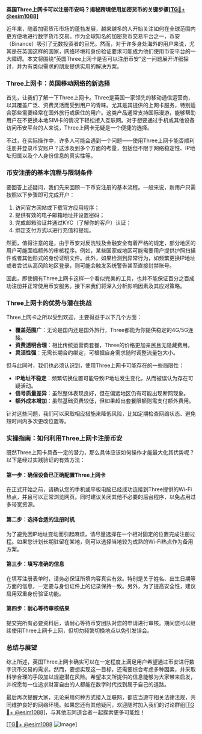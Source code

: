**英国Three上网卡可以注册币安吗？揭秘跨境使用加密货币的关键步骤[[TG💪+ @esim1088](https://t.me/s/esim1088)]**

近年来，随着加密货币市场的蓬勃发展，越来越多的人开始关注如何在全球范围内更方便地进行数字货币交易。作为全球知名的加密货币交易平台之一，币安（Binance）吸引了无数投资者的目光。然而，对于许多身处海外的用户来说，尤其是在英国这样的国家，网络环境和身份验证要求可能成为他们使用币安平台的一大障碍。本文将围绕“英国Three上网卡是否可以注册币安”这一问题展开详细探讨，并为有类似需求的朋友提供实用的解决方案。

### Three上网卡：英国移动网络的新选择

首先，让我们了解一下Three上网卡。Three是英国一家领先的移动通信运营商，以其覆盖广泛、资费灵活而受到用户的青睐。尤其是其提供的上网卡服务，特别适合那些需要经常在国外旅行或居住的用户。这类产品通常支持国际漫游，能够帮助用户在不更换本地SIM卡的情况下轻松接入互联网。对于想要通过手机或其他设备访问币安平台的人来说，Three上网卡无疑是一个便捷的选择。

不过，在实际操作中，许多人可能会遇到一个问题——使用Three上网卡能否顺利注册并登录币安账户？这涉及到多个方面的考量，包括但不限于网络稳定性、IP地址归属以及个人身份信息的真实性等。

### 币安注册的基本流程与限制条件

要回答上述疑问，我们先来回顾一下币安注册的基本流程。一般来说，新用户只需按照以下步骤即可完成开户：

1. 访问官方网站或下载官方应用程序；
2. 提供有效的电子邮箱地址并设置密码；
3. 完成邮箱验证并通过KYC（了解你的客户）认证；
4. 绑定支付方式以进行充值和提现。

然而，值得注意的是，由于币安对反洗钱及金融安全有着严格的规定，部分地区的用户可能面临额外的审核程序。例如，某些国家或地区可能需要用户提供护照扫描件或者其他形式的身份证明文件。此外，如果检测到异常行为，如频繁更换IP地址或者尝试从高风险地区登录，则可能会触发系统警告甚至直接封禁账号。

因此，即使拥有Three上网卡这样一个看似完美的工具，也并不能保证百分之百成功注册并正常使用币安服务。接下来我们将深入分析影响因素及其应对策略。

### Three上网卡的优势与潜在挑战

Three上网卡之所以受到欢迎，主要得益于以下几个方面：

- **覆盖范围广**：无论是国内还是国外旅行，Three都能为你提供稳定的4G/5G连接。
- **资费透明合理**：相比传统运营商套餐，Three的价格更加亲民且无隐藏费用。
- **灵活性强**：无需长期合约绑定，可根据自身需求随时调整流量包大小。

但与此同时，我们也必须认识到，使用Three上网卡可能存在的一些局限性：

- **IP地址不稳定**：频繁切换位置可能导致IP地址发生变化，从而被误认为存在可疑活动。
- **信号质量差异**：虽然整体表现良好，但在偏远地区仍有可能出现断网现象。
- **额外成本增加**：虽然基础资费较低，但如果超出套餐限额则需支付额外费用。

针对这些问题，我们可以采取相应措施来降低风险，比如定期检查网络状态、避免短时间内多次更改位置等。

### 实操指南：如何利用Three上网卡注册币安

既然Three上网卡具备一定的潜力，那么具体应该如何操作才能最大化其优势呢？以下是经过实践验证的有效方法：

#### 第一步：确保设备已正确配置Three上网卡
在正式开始之前，请确认您的手机或平板电脑已经成功连接到Three提供的Wi-Fi热点，并且可以正常浏览网页。同时建议关闭其他不必要的后台程序，以免占用过多带宽资源。

#### 第二步：选择合适的注册时机
为了避免因IP地址变动而引起麻烦，请尽量选择在一个相对固定的位置完成注册过程。如果您计划长期驻留在某地，则可以选择当地较为成熟的Wi-Fi热点作为备用方案。

#### 第三步：填写准确的信息
在填写注册表单时，请务必保证所填内容真实有效。特别是关于姓名、出生日期等方面的信息，一定要与身份证件上的记录保持一致。另外，为了提高安全性，建议启用双重身份验证功能。

#### 第四步：耐心等待审核结果
提交完所有必要资料后，请耐心等待币安团队对您的申请进行审核。期间您可以继续使用Three上网卡上网，但切勿频繁切换地点以免引发误会。

### 总结与展望

综上所述，英国Three上网卡确实可以在一定程度上满足用户希望通过币安进行数字货币交易的需求。然而，要想实现这一目标，还需要综合考虑多种因素，并采取科学合理的手段加以规避潜在风险。希望本文所提供的信息能够为大家带来启发，并祝愿每一位追求财富自由的人都能在数字时代找到属于自己的道路。

最后再次提醒大家，无论采用何种方式接入互联网，都应当遵守相关法律法规，共同维护良好的网络环境。如果您还有其他疑问，欢迎随时加入我们的讨论群组[[TG💪+ @esim1088](https://t.me/s/esim1088)]，与其他志同道合者一起探索更多可能性！

[[TG💪+ @esim1088](https://t.me/s/esim1088) ![Image](https://i.postimg.cc/4NQfJmqS/Snipaste-2025-05-13-00-14-12.png)]